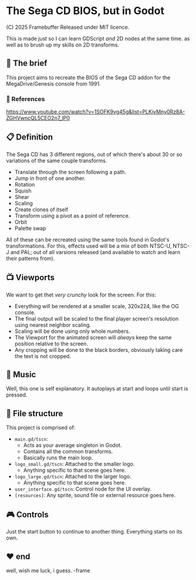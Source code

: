 # The Sega CD BIOS, but in Godot

(C) 2025 Framebuffer
Released under MIT licence.

This is made just so I can learn GDScript *and* 2D nodes at the same time.
as well as to brush up my skills on 2D transforms.

## 📝 The brief

This project aims to recreate the BIOS of the Sega CD addon for the
MegaDrive/Genesis console from 1991.

### 📼 References

<https://www.youtube.com/watch?v=1SOFK9vg45g&list=PLKiyMny0Rz8A-ZGHVwncQL5CEO2n7_lP0>

## 📋 Definition

The Sega CD has 3 different regions, out of which there's about 30 or so variations
of the same couple transforms.

- Translate through the screen following a path.
- Jump in front of one another.
- Rotation
- Squish
- Shear
- Scaling
- Create clones of itself
- Transform using a pivot as a point of reference.
- Orbit
- Palette swap

All of these can be recreated using the same tools found in Godot's transformations.
For this, effects used will be a mix of both NTSC-U, NTSC-J and PAL; out of all
varsions released (and available to watch and learn their patterns from).

## 📺 Viewports

We want to get thet *very crunchy* look for the screen. For this:

- Everything will be rendered at a smaller scale, 320x224, like the OG console.
- The final output will be scaled to the final player screen's resolution using nearest neighbor scaling.
- Scaling will be done using only whole numbers.
- The Viewport for the animated screen will *always* keep the same position relative to the screen.
- Any cropping will be done to the black borders, obviously taking care the text is not cropped.
  
## 🎵 Music

Well, this one is self explanatory. It autoplays at start and loops until start is pressed.

## 📂 File structure

This project is comprised of:

- `main.gd/tscn`:
  - Acts as your average singleton in Godot.
  - Contains all the common transforms.
  - Basically runs the main loop.
- `logo_small.gd/tscn`: Attached to the smaller logo.
  - Anything specific to that scene goes here.
- `logo_large.gd/tscn`: Attached to the larger logo.
  - Anything specific to that scene goes here.
- `user_interface.gd/tscn`: Control node for the UI overlay.
- `[resources]`: Any sprite, sound file or external resource goes here.

## 🎮 Controls

Just the start button to continue to another thing. Everything starts on its own.

## ♥️ end

well, wish me luck, i guess.
-frame
